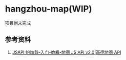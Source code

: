 # hangzhou-map(WIP)

项目尚未完成

## 参考资料

1. [JSAPI 的加载-入门-教程-地图 JS API v2.0|高德地图 API](https://lbs.amap.com/api/jsapi-v2/guide/abc/load)
